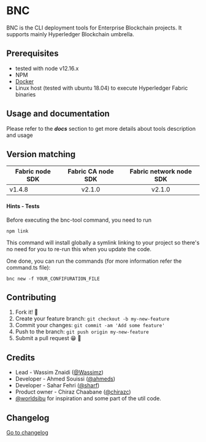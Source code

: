 # BNC

BNC is the CLI deployment tools for Enterprise Blockchain projects.
It supports mainly Hyperledger Blockchain umbrella.

## Prerequisites

- tested with node v12.16.x
- NPM
- [Docker](https://www.docker.com/community-edition)
- Linux host (tested with ubuntu 18.04) to execute Hyperledger Fabric binaries


## Usage and documentation

Please refer to the _**docs**_ section to get more details about tools description and usage

## Version matching
| Fabric node SDK | Fabric CA node SDK  | Fabric network node SDK  |
| ------------- |:-------------:|:-------------:|
| v1.4.8     | v2.1.0 | v2.1.0 |

#### Hints - Tests

Before executing the bnc-tool command, you need to run

```shell script
npm link
```

This command will install globally a symlink linking to your project so there's no need
for you to re-run this when you update the code.

One done, you can run the commands (for more information refer the command.ts file):

```shell script
bnc new -f YOUR_CONFIFURATION_FILE
```

## Contributing

1. Fork it! 🍴
2. Create your feature branch: `git checkout -b my-new-feature`
3. Commit your changes: `git commit -am 'Add some feature'`
4. Push to the branch: `git push origin my-new-feature`
5. Submit a pull request 😁 🎉

## Credits

- Lead - Wassim Znaidi ([@Wassimz](https://github.com/wassimz))
- Developer - Ahmed Souissi ([@ahmeds](#))
- Developer - Sahar Fehri ([@sharf](#))
- Product owner - Chiraz Chaabane ([@chirazc](#))
- [@worldsibu](https://github.com/worldsibu) for inspiration and some part of the util code.


## Changelog

[Go to changelog](./changelog.md)
